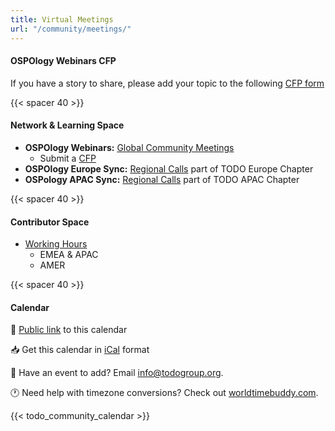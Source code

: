 ```yaml
---
title: Virtual Meetings
url: "/community/meetings/"
---
```


#### OSPOlogy Webinars CFP

If you have a story to share, please add your topic to the following [CFP form](https://github.com/todogroup/ospology/issues/new/choose)

{{< spacer 40 >}}

#### Network & Learning Space

* **OSPOlogy Webinars:** [Global Community Meetings](https://github.com/todogroup/ospology/tree/main/meetings#ospology-monthly-meetings)
    * Submit a [CFP](https://github.com/todogroup/ospology/issues/new/choose)
* **OSPOlogy Europe Sync:** [Regional Calls](https://github.com/todogroup/ospology#todo-eu-chapter-sync-meetings-monthly) part of TODO Europe Chapter
* **OSPology APAC Sync:** [Regional Calls](https://github.com/todogroup/ospology/discussions/67) part of TODO APAC Chapter

{{< spacer 40 >}}

#### Contributor Space

* [Working Hours](https://github.com/todogroup/work-day-activities)
    * EMEA & APAC
    * AMER

{{< spacer 40 >}}

#### Calendar

📅 [Public link](https://calendar.google.com/calendar/embed?src=c_cpd890ckcd8lgtqak65o6413ts%40group.calendar.google.com&ctz=Europe%2FMadrid) to this calendar

📥 Get this calendar in [iCal](https://calendar.google.com/calendar/ical/c_cpd890ckcd8lgtqak65o6413ts%40group.calendar.google.com/public/basic.ics) format

📨 Have an event to add? Email info@todogroup.org.

🕐 Need help with timezone conversions? Check out [worldtimebuddy.com](worldtimebuddy.com).

{{< todo_community_calendar >}}
